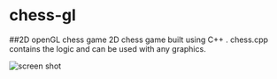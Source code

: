 # chess-gl
##2D openGL chess game
2D chess game built using C++ . chess.cpp contains the logic and can be used with any graphics.


![screen shot](https://github.com/DhanushMurali/chess-gl/blob/master/Capture.PNG)
